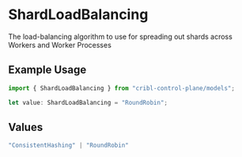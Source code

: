 # ShardLoadBalancing

The load-balancing algorithm to use for spreading out shards across Workers and Worker Processes

## Example Usage

```typescript
import { ShardLoadBalancing } from "cribl-control-plane/models";

let value: ShardLoadBalancing = "RoundRobin";
```

## Values

```typescript
"ConsistentHashing" | "RoundRobin"
```